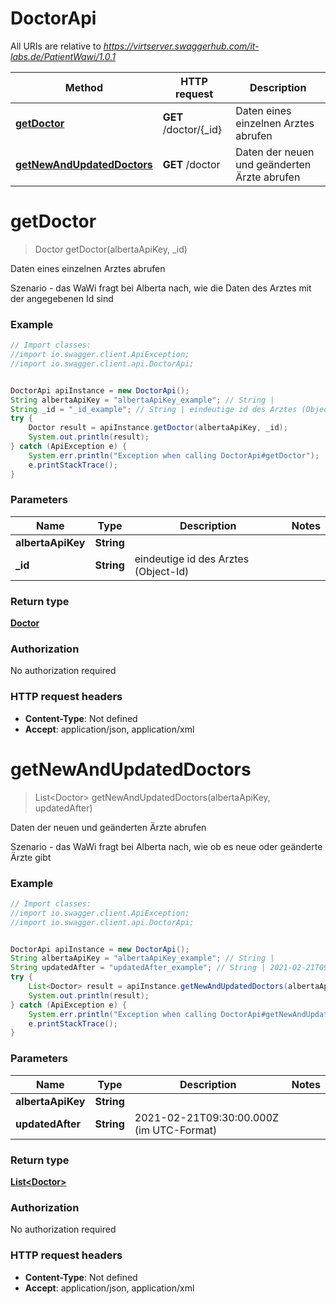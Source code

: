 # DoctorApi

All URIs are relative to *https://virtserver.swaggerhub.com/it-labs.de/PatientWawi/1.0.1*

Method | HTTP request | Description
------------- | ------------- | -------------
[**getDoctor**](DoctorApi.md#getDoctor) | **GET** /doctor/{_id} | Daten eines einzelnen Arztes abrufen
[**getNewAndUpdatedDoctors**](DoctorApi.md#getNewAndUpdatedDoctors) | **GET** /doctor | Daten der neuen und geänderten Ärzte abrufen

<a name="getDoctor"></a>
# **getDoctor**
> Doctor getDoctor(albertaApiKey, _id)

Daten eines einzelnen Arztes abrufen

Szenario - das WaWi fragt bei Alberta nach, wie die Daten des Arztes mit der angegebenen Id sind

### Example
```java
// Import classes:
//import io.swagger.client.ApiException;
//import io.swagger.client.api.DoctorApi;


DoctorApi apiInstance = new DoctorApi();
String albertaApiKey = "albertaApiKey_example"; // String | 
String _id = "_id_example"; // String | eindeutige id des Arztes (Object-Id)
try {
    Doctor result = apiInstance.getDoctor(albertaApiKey, _id);
    System.out.println(result);
} catch (ApiException e) {
    System.err.println("Exception when calling DoctorApi#getDoctor");
    e.printStackTrace();
}
```

### Parameters

Name | Type | Description  | Notes
------------- | ------------- | ------------- | -------------
 **albertaApiKey** | **String**|  |
 **_id** | **String**| eindeutige id des Arztes (Object-Id) |

### Return type

[**Doctor**](Doctor.md)

### Authorization

No authorization required

### HTTP request headers

 - **Content-Type**: Not defined
 - **Accept**: application/json, application/xml

<a name="getNewAndUpdatedDoctors"></a>
# **getNewAndUpdatedDoctors**
> List&lt;Doctor&gt; getNewAndUpdatedDoctors(albertaApiKey, updatedAfter)

Daten der neuen und geänderten Ärzte abrufen

Szenario - das WaWi fragt bei Alberta nach, wie ob es neue oder geänderte Ärzte gibt

### Example
```java
// Import classes:
//import io.swagger.client.ApiException;
//import io.swagger.client.api.DoctorApi;


DoctorApi apiInstance = new DoctorApi();
String albertaApiKey = "albertaApiKey_example"; // String | 
String updatedAfter = "updatedAfter_example"; // String | 2021-02-21T09:30:00.000Z (im UTC-Format)
try {
    List<Doctor> result = apiInstance.getNewAndUpdatedDoctors(albertaApiKey, updatedAfter);
    System.out.println(result);
} catch (ApiException e) {
    System.err.println("Exception when calling DoctorApi#getNewAndUpdatedDoctors");
    e.printStackTrace();
}
```

### Parameters

Name | Type | Description  | Notes
------------- | ------------- | ------------- | -------------
 **albertaApiKey** | **String**|  |
 **updatedAfter** | **String**| 2021-02-21T09:30:00.000Z (im UTC-Format) |

### Return type

[**List&lt;Doctor&gt;**](Doctor.md)

### Authorization

No authorization required

### HTTP request headers

 - **Content-Type**: Not defined
 - **Accept**: application/json, application/xml

